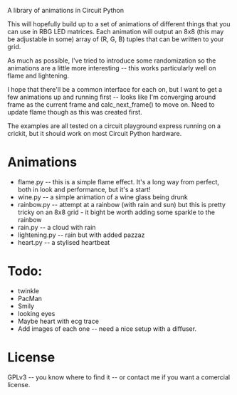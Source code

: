 A library of animations in Circuit Python

This will hopefully build up to a set of animations of different things that you can use in RBG LED matrices. Each animation will output an 8x8 (this may be adjustable in some) array of (R, G, B) tuples that can be written to your grid.

As much as possible, I've tried to introduce some randomization so the animations are a little more interesting -- this works particularly well on flame and lightening.

I hope that there'll be a common interface for each on, but I want to get a few animations up and running first -- looks like I'm converging around frame as the current frame and calc_next_frame() to move on. Need to update flame though as this was created first.

The examples are all tested on a circuit playground express running on a crickit, but it should work on most Circuit Python hardware.

Animations
==========

* flame.py -- this is a simple flame effect. It's a long way from perfect, both in look and performance, but it's a start! 
* wine.py -- a simple animation of a wine glass being drunk
* rainbow.py -- attempt at a rainbow (with rain and sun) but this is pretty tricky on an 8x8 grid - it bight be worth adding some sparkle to the rainbow
* rain.py -- a cloud with rain
* lightening.py -- rain but with added pazzaz
* heart.py -- a stylised heartbeat

Todo:
====
* twinkle
* PacMan
* Smily
* looking eyes
* Maybe heart with ecg trace
* Add images of each one -- need a nice setup with a diffuser.

License
=======
GPLv3 -- you know where to find it -- or contact me if you want a comercial license.

